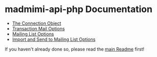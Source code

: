 # madmimi-api-php Documentation

 - [The Connection Object](connection.md)
 - [Transaction Mail Options](transactional.md)
 - [Mailing List Options](mailing-list.md)
 - [Import and Send to Mailing List Options](import-mailing-list.md)
  
If you haven't already done so, please read the [main Readme](../README.md) first!
